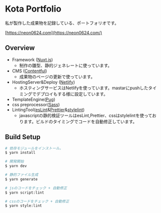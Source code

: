 # Kota Portfolio

私が製作した成果物を記録している、ポートフォリオです。

[https://neon0624.com](https://neon0624.com/)


## Overview

* Framework ([Nuxt.js](https://nuxtjs.org))
  * 制作の雛型、静的ジェネレートに使っています。
* CMS ([Contentful](https://www.contentful.com/))
  * 成果物のページの更新で使っています。
* HostingServer&Deploy ([Netlify](https://www.netlify.com/))
  * ホスティングサービスはNetlifyを使っています。mastarにpushしたタイミングでデプロイもする様に設定しています。
* TemplateEngine([Pug](https://github.com/pugjs/pug))
* css preprocessor([Sass](https://sass-lang.com/))
* LintingTool([esLint](https://eslint.org/)&[Prettier](https://github.com/prettier/prettier)&[stylelint](https://stylelint.io/))
  * javascriptの静的検証ツールはesLint,Prettier、cssはstylelintを使っております。ビルドのタイミングでコードを自動修正しています。

## Build Setup

```bash
# 依存モジュールをインストール。
$ yarn install

# 開発開始
$ yarn dev

# 静的ファイル生成
$ yarn generate

# jsのコードをチェック + 自動修正
$ yarn script:lint

# cssのコードをチェック + 自動修正
$ yarn style:lint
```

